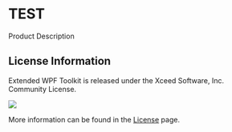# TEST

Product Description

## License Information

Extended WPF Toolkit is released under the Xceed Software, Inc. Community License.

<a href="LICENSE"><img src="https://user-images.githubusercontent.com/29377763/69274195-d9382200-0ba7-11ea-9ab7-bfce3126f35a.png"/></a>

More information can be found in the <a href="LICENSE">License</a> page.
